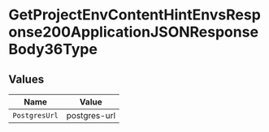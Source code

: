 # GetProjectEnvContentHintEnvsResponse200ApplicationJSONResponseBody36Type


## Values

| Name          | Value         |
| ------------- | ------------- |
| `PostgresUrl` | postgres-url  |